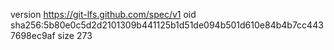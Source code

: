 version https://git-lfs.github.com/spec/v1
oid sha256:5b80e0c5d2d2101309b441125b1d51de094b501d610e84b4b7cc4437698ec9af
size 273
